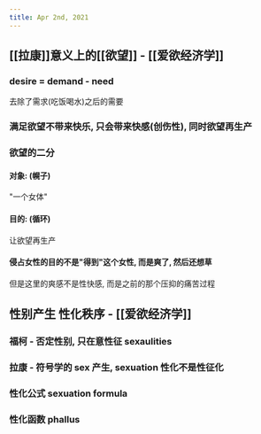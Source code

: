 ```yaml
---
title: Apr 2nd, 2021
---
```


## [[拉康]]意义上的[[欲望]] - [[爱欲经济学]]
### desire = demand - need
去除了需求(吃饭喝水)之后的需要
### 满足欲望不带来快乐, 只会带来快感(创伤性), 同时欲望再生产
### 欲望的二分
#### 对象: (幌子)
"一个女体"
#### 目的: (循环)
让欲望再生产
#### 侵占女性的目的不是"得到"这个女性, 而是爽了, 然后还想草
但是这里的爽感不是性快感, 而是之前的那个压抑的痛苦过程
## 性别产生 性化秩序 - [[爱欲经济学]]
### 福柯 - 否定性别, 只在意性征 sexaulities
### 拉康 - 符号学的 sex 产生, sexuation 性化不是性征化
### 性化公式 sexuation formula
####
### 性化函数 phallus
####
